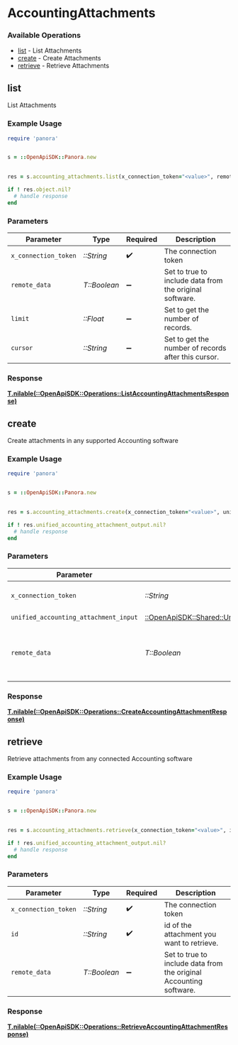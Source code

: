 # AccountingAttachments


### Available Operations

* [list](#list) - List  Attachments
* [create](#create) - Create Attachments
* [retrieve](#retrieve) - Retrieve Attachments

## list

List  Attachments

### Example Usage

```ruby
require 'panora'


s = ::OpenApiSDK::Panora.new

    
res = s.accounting_attachments.list(x_connection_token="<value>", remote_data=false, limit=7685.78, cursor="<value>")

if ! res.object.nil?
  # handle response
end

```

### Parameters

| Parameter                                               | Type                                                    | Required                                                | Description                                             |
| ------------------------------------------------------- | ------------------------------------------------------- | ------------------------------------------------------- | ------------------------------------------------------- |
| `x_connection_token`                                    | *::String*                                              | :heavy_check_mark:                                      | The connection token                                    |
| `remote_data`                                           | *T::Boolean*                                            | :heavy_minus_sign:                                      | Set to true to include data from the original software. |
| `limit`                                                 | *::Float*                                               | :heavy_minus_sign:                                      | Set to get the number of records.                       |
| `cursor`                                                | *::String*                                              | :heavy_minus_sign:                                      | Set to get the number of records after this cursor.     |


### Response

**[T.nilable(::OpenApiSDK::Operations::ListAccountingAttachmentsResponse)](../../models/operations/listaccountingattachmentsresponse.md)**


## create

Create attachments in any supported Accounting software

### Example Usage

```ruby
require 'panora'


s = ::OpenApiSDK::Panora.new

    
res = s.accounting_attachments.create(x_connection_token="<value>", unified_accounting_attachment_input=::OpenApiSDK::Shared::UnifiedAccountingAttachmentInput.new(), remote_data=false)

if ! res.unified_accounting_attachment_output.nil?
  # handle response
end

```

### Parameters

| Parameter                                                                                                         | Type                                                                                                              | Required                                                                                                          | Description                                                                                                       |
| ----------------------------------------------------------------------------------------------------------------- | ----------------------------------------------------------------------------------------------------------------- | ----------------------------------------------------------------------------------------------------------------- | ----------------------------------------------------------------------------------------------------------------- |
| `x_connection_token`                                                                                              | *::String*                                                                                                        | :heavy_check_mark:                                                                                                | The connection token                                                                                              |
| `unified_accounting_attachment_input`                                                                             | [::OpenApiSDK::Shared::UnifiedAccountingAttachmentInput](../../models/shared/unifiedaccountingattachmentinput.md) | :heavy_check_mark:                                                                                                | N/A                                                                                                               |
| `remote_data`                                                                                                     | *T::Boolean*                                                                                                      | :heavy_minus_sign:                                                                                                | Set to true to include data from the original Accounting software.                                                |


### Response

**[T.nilable(::OpenApiSDK::Operations::CreateAccountingAttachmentResponse)](../../models/operations/createaccountingattachmentresponse.md)**


## retrieve

Retrieve attachments from any connected Accounting software

### Example Usage

```ruby
require 'panora'


s = ::OpenApiSDK::Panora.new

    
res = s.accounting_attachments.retrieve(x_connection_token="<value>", id="<value>", remote_data=false)

if ! res.unified_accounting_attachment_output.nil?
  # handle response
end

```

### Parameters

| Parameter                                                          | Type                                                               | Required                                                           | Description                                                        |
| ------------------------------------------------------------------ | ------------------------------------------------------------------ | ------------------------------------------------------------------ | ------------------------------------------------------------------ |
| `x_connection_token`                                               | *::String*                                                         | :heavy_check_mark:                                                 | The connection token                                               |
| `id`                                                               | *::String*                                                         | :heavy_check_mark:                                                 | id of the attachment you want to retrieve.                         |
| `remote_data`                                                      | *T::Boolean*                                                       | :heavy_minus_sign:                                                 | Set to true to include data from the original Accounting software. |


### Response

**[T.nilable(::OpenApiSDK::Operations::RetrieveAccountingAttachmentResponse)](../../models/operations/retrieveaccountingattachmentresponse.md)**

